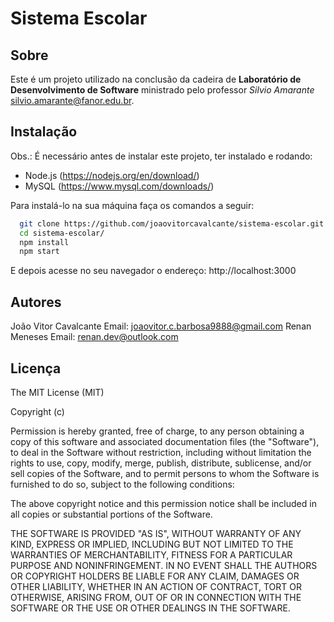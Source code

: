 # Sistema Escolar

## Sobre

Este é um projeto utilizado na conclusão da cadeira de **Laboratório de Desenvolvimento de Software** ministrado pelo professor *Silvio Amarante* <silvio.amarante@fanor.edu.br>.

## Instalação

Obs.: É necessário antes de instalar este projeto, ter instalado e rodando:

* Node.js (https://nodejs.org/en/download/)
* MySQL (https://www.mysql.com/downloads/)

Para instalá-lo na sua máquina faça os comandos a seguir:

``` bash
  git clone https://github.com/joaovitorcavalcante/sistema-escolar.git
  cd sistema-escolar/
  npm install
  npm start
```

E depois acesse no seu navegador o endereço: http://localhost:3000

## Autores
João Vitor Cavalcante
Email: <joaovitor.c.barbosa9888@gmail.com>
Renan Meneses
Email: <renan.dev@outlook.com>

## Licença

The MIT License (MIT)

Copyright (c)

Permission is hereby granted, free of charge, to any person obtaining a copy
of this software and associated documentation files (the "Software"), to deal
in the Software without restriction, including without limitation the rights
to use, copy, modify, merge, publish, distribute, sublicense, and/or sell
copies of the Software, and to permit persons to whom the Software is
furnished to do so, subject to the following conditions:

The above copyright notice and this permission notice shall be included in
all copies or substantial portions of the Software.

THE SOFTWARE IS PROVIDED "AS IS", WITHOUT WARRANTY OF ANY KIND, EXPRESS OR
IMPLIED, INCLUDING BUT NOT LIMITED TO THE WARRANTIES OF MERCHANTABILITY,
FITNESS FOR A PARTICULAR PURPOSE AND NONINFRINGEMENT. IN NO EVENT SHALL THE
AUTHORS OR COPYRIGHT HOLDERS BE LIABLE FOR ANY CLAIM, DAMAGES OR OTHER
LIABILITY, WHETHER IN AN ACTION OF CONTRACT, TORT OR OTHERWISE, ARISING FROM,
OUT OF OR IN CONNECTION WITH THE SOFTWARE OR THE USE OR OTHER DEALINGS IN
THE SOFTWARE.
